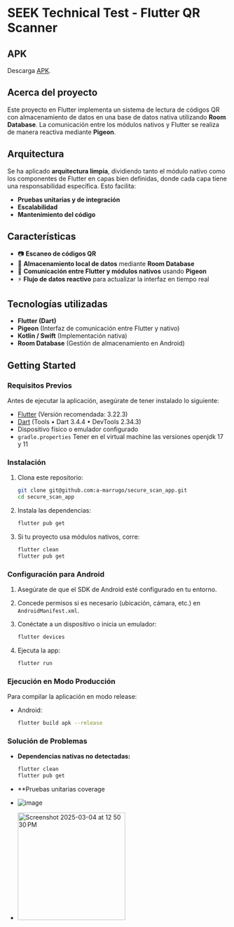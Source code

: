 # SEEK Technical Test - Flutter QR Scanner

## APK

Descarga [APK](https://upload.app/download/secure-scan-app/com.example.secure_scan_app/62b3d83a42a9217c550711792223180c79698066de6ec39198679e0e5e214e89).

## Acerca del proyecto

Este proyecto en Flutter implementa un sistema de lectura de códigos QR con almacenamiento de datos en una base de datos nativa utilizando **Room Database**. La comunicación entre los módulos nativos y Flutter se realiza de manera reactiva mediante **Pigeon**.

## Arquitectura

Se ha aplicado **arquitectura limpia**, dividiendo tanto el módulo nativo como los componentes de Flutter en capas bien definidas, donde cada capa tiene una responsabilidad específica. Esto facilita:

- **Pruebas unitarias y de integración**
- **Escalabilidad**
- **Mantenimiento del código**

## Características

- 📷 **Escaneo de códigos QR**
- 💾 **Almacenamiento local de datos** mediante **Room Database**
- 🔄 **Comunicación entre Flutter y módulos nativos** usando **Pigeon**
- ⚡ **Flujo de datos reactivo** para actualizar la interfaz en tiempo real

## Tecnologías utilizadas

- **Flutter (Dart)**
- **Pigeon** (Interfaz de comunicación entre Flutter y nativo)
- **Kotlin / Swift** (Implementación nativa)
- **Room Database** (Gestión de almacenamiento en Android)

## Getting Started

### Requisitos Previos

Antes de ejecutar la aplicación, asegúrate de tener instalado lo siguiente:

- [Flutter](https://flutter.dev/docs/get-started/install) (Versión recomendada: 3.22.3)
- [Dart](https://dart.dev/get-dart) (Tools • Dart 3.4.4 • DevTools 2.34.3)
- Dispositivo físico o emulador configurado
- `gradle.properties` Tener en el virtual machine las versiones openjdk 17 y 11

### Instalación

1. Clona este repositorio:

   ```sh
   git clone git@github.com:a-marrugo/secure_scan_app.git
   cd secure_scan_app
   ```

2. Instala las dependencias:

   ```sh
   flutter pub get
   ```

3. Si tu proyecto usa módulos nativos, corre:

   ```sh
   flutter clean
   flutter pub get
   ```

### Configuración para Android

1. Asegúrate de que el SDK de Android esté configurado en tu entorno.
2. Concede permisos si es necesario (ubicación, cámara, etc.) en `AndroidManifest.xml`.
3. Conéctate a un dispositivo o inicia un emulador:

   ```sh
   flutter devices
   ```

4. Ejecuta la app:

   ```sh
   flutter run
   ```

### Ejecución en Modo Producción

Para compilar la aplicación en modo release:

- Android:
  ```sh
  flutter build apk --release
  ```

### Solución de Problemas

- **Dependencias nativas no detectadas:**
  ```sh
  flutter clean
  flutter pub get
  ```
- \*\*Pruebas unitarias coverage

- ![image](https://github.com/user-attachments/assets/de5249e2-086a-4e19-8519-650ff6286fe7)
- <img width="245" alt="Screenshot 2025-03-04 at 12 50 30 PM" src="https://github.com/user-attachments/assets/e90fa8d0-aeae-42fb-bdcf-88cd94d2a0b3" />
